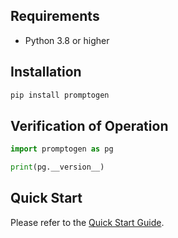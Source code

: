 ## Requirements

- Python 3.8 or higher

## Installation

```sh
pip install promptogen
```

## Verification of Operation

```python
import promptogen as pg

print(pg.__version__)
```

## Quick Start

Please refer to the [Quick Start Guide](quickstart.md).
